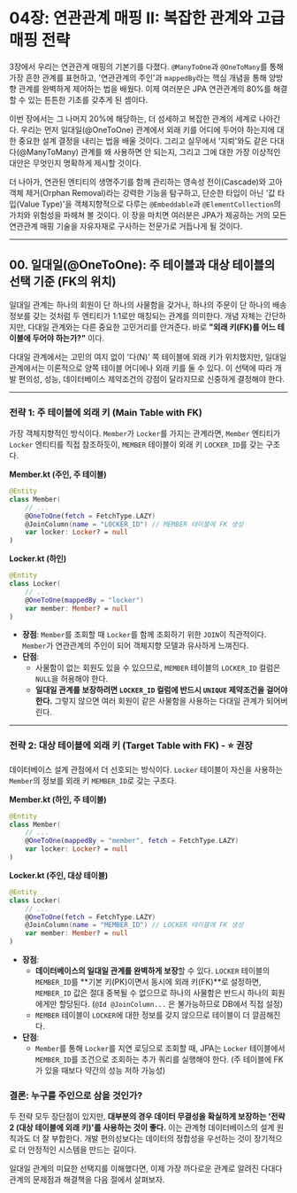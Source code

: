# 04장: 연관관계 매핑 II: 복잡한 관계와 고급 매핑 전략

3장에서 우리는 연관관계 매핑의 기본기를 다졌다. `@ManyToOne`과 `@OneToMany`를 통해 가장 흔한 관계를 표현하고, '연관관계의 주인'과 `mappedBy`라는 핵심 개념을 통해 양방향 관계를 완벽하게 제어하는 법을 배웠다. 이제 여러분은 JPA 연관관계의 80%를 해결할 수 있는 튼튼한 기초를 갖추게 된 셈이다.

이번 장에서는 그 나머지 20%에 해당하는, 더 섬세하고 복잡한 관계의 세계로 나아간다. 우리는 먼저 일대일(@OneToOne) 관계에서 외래 키를 어디에 두어야 하는지에 대한 중요한 설계 결정을 내리는 법을 배울 것이다. 그리고 실무에서 '지뢰'와도 같은 다대다(@ManyToMany) 관계를 왜 사용하면 안 되는지, 그리고 그에 대한 가장 이상적인 대안은 무엇인지 명확하게 제시할 것이다.

더 나아가, 연관된 엔티티의 생명주기를 함께 관리하는 영속성 전이(Cascade)와 고아 객체 제거(Orphan Removal)라는 강력한 기능을 탐구하고, 단순한 타입이 아닌 '값 타입(Value Type)'을 객체지향적으로 다루는 `@Embeddable`과 `@ElementCollection`의 가치와 위험성을 파헤쳐 볼 것이다. 이 장을 마치면 여러분은 JPA가 제공하는 거의 모든 연관관계 매핑 기술을 자유자재로 구사하는 전문가로 거듭나게 될 것이다.

-----

## 00\. 일대일(@OneToOne): 주 테이블과 대상 테이블의 선택 기준 (FK의 위치)

일대일 관계는 하나의 회원이 단 하나의 사물함을 갖거나, 하나의 주문이 단 하나의 배송 정보를 갖는 것처럼 두 엔티티가 1:1로만 매칭되는 관계를 의미한다. 개념 자체는 간단하지만, 다대일 관계와는 다른 중요한 고민거리를 안겨준다. 바로 **"외래 키(FK)를 어느 테이블에 두어야 하는가?"** 이다.

다대일 관계에서는 고민의 여지 없이 '다(N)' 쪽 테이블에 외래 키가 위치했지만, 일대일 관계에서는 이론적으로 양쪽 테이블 어디에나 외래 키를 둘 수 있다. 이 선택에 따라 개발 편의성, 성능, 데이터베이스 제약조건의 강점이 달라지므로 신중하게 결정해야 한다.

-----

### **전략 1: 주 테이블에 외래 키 (Main Table with FK)**

가장 객체지향적인 방식이다. `Member`가 `Locker`를 가지는 관계라면, `Member` 엔티티가 `Locker` 엔티티를 직접 참조하듯이, `MEMBER` 테이블이 외래 키 `LOCKER_ID`를 갖는 구조다.

**Member.kt (주인, 주 테이블)**

```kotlin
@Entity
class Member(
    // ...
    @OneToOne(fetch = FetchType.LAZY)
    @JoinColumn(name = "LOCKER_ID") // MEMBER 테이블에 FK 생성
    var locker: Locker? = null
)
```

**Locker.kt (하인)**

```kotlin
@Entity
class Locker(
    // ...
    @OneToOne(mappedBy = "locker")
    var member: Member? = null
)
```

  * **장점**: `Member`를 조회할 때 `Locker`를 함께 조회하기 위한 `JOIN`이 직관적이다. `Member`가 연관관계의 주인이 되어 객체지향 모델과 유사하게 느껴진다.
  * **단점**:
      * 사물함이 없는 회원도 있을 수 있으므로, `MEMBER` 테이블의 `LOCKER_ID` 컬럼은 `NULL`을 허용해야 한다.
      * **일대일 관계를 보장하려면 `LOCKER_ID` 컬럼에 반드시 `UNIQUE` 제약조건을 걸어야 한다.** 그렇지 않으면 여러 회원이 같은 사물함을 사용하는 다대일 관계가 되어버린다.

-----

### **전략 2: 대상 테이블에 외래 키 (Target Table with FK) - ⭐️ 권장**

데이터베이스 설계 관점에서 더 선호되는 방식이다. `Locker` 테이블이 자신을 사용하는 `Member`의 정보를 외래 키 `MEMBER_ID`로 갖는 구조다.

**Member.kt (하인, 주 테이블)**

```kotlin
@Entity
class Member(
    // ...
    @OneToOne(mappedBy = "member", fetch = FetchType.LAZY)
    var locker: Locker? = null
)
```

**Locker.kt (주인, 대상 테이블)**

```kotlin
@Entity
class Locker(
    // ...
    @OneToOne(fetch = FetchType.LAZY)
    @JoinColumn(name = "MEMBER_ID") // LOCKER 테이블에 FK 생성
    var member: Member? = null
)
```

  * **장점**:
      * **데이터베이스의 일대일 관계를 완벽하게 보장**할 수 있다. `LOCKER` 테이블의 `MEMBER_ID`를 \*\*기본 키(PK)이면서 동시에 외래 키(FK)\*\*로 설정하면, `MEMBER_ID` 값은 절대 중복될 수 없으므로 하나의 사물함은 반드시 하나의 회원에게만 할당된다. (`@Id @JoinColumn...` 은 불가능하므로 DB에서 직접 설정)
      * `MEMBER` 테이블이 `LOCKER`에 대한 정보를 갖지 않으므로 테이블이 더 깔끔해진다.
  * **단점**:
      * `Member`를 통해 `Locker`를 지연 로딩으로 조회할 때, JPA는 `Locker` 테이블에서 `MEMBER_ID`를 조건으로 조회하는 추가 쿼리를 실행해야 한다. (주 테이블에 FK가 있을 때보다 약간의 성능 저하 가능성)

### **결론: 누구를 주인으로 삼을 것인가?**

두 전략 모두 장단점이 있지만, **대부분의 경우 데이터 무결성을 확실하게 보장하는 '전략 2 (대상 테이블에 외래 키)'를 사용하는 것이 좋다.** 이는 관계형 데이터베이스의 설계 원칙과도 더 잘 부합한다. 개발 편의성보다는 데이터의 정합성을 우선하는 것이 장기적으로 더 안정적인 시스템을 만드는 길이다.

일대일 관계의 미묘한 선택지를 이해했다면, 이제 가장 까다로운 관계로 알려진 다대다 관계의 문제점과 해결책을 다음 절에서 살펴보자.